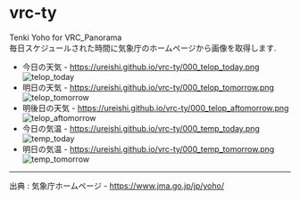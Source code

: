 # vrc-ty
Tenki Yoho for VRC_Panorama  
毎日スケジュールされた時間に気象庁のホームページから画像を取得します.
<!-- 時間はyamlのスケージュールを参照 -->
* 今日の天気 -  <https://ureishi.github.io/vrc-ty/000_telop_today.png>
 ![telop_today](https://ureishi.github.io/vrc-ty/000_telop_today.png "今日の天気")
* 明日の天気 -     <https://ureishi.github.io/vrc-ty/000_telop_tomorrow.png>
 ![telop_tomorrow](https://ureishi.github.io/vrc-ty/000_telop_tomorrow.png "明日の天気")
* 明後日の天気 -     <https://ureishi.github.io/vrc-ty/000_telop_aftomorrow.png>
 ![telop_aftomorrow](https://ureishi.github.io/vrc-ty/000_telop_aftomorrow.png "明後日の天気")
* 今日の気温 - <https://ureishi.github.io/vrc-ty/000_temp_today.png>
 ![temp_today](https://ureishi.github.io/vrc-ty/000_temp_today.png "今日の気温")
* 明日の気温 -    <https://ureishi.github.io/vrc-ty/000_temp_tomorrow.png>
 ![temp_tomorrow](https://ureishi.github.io/vrc-ty/000_temp_tomorrow.png "明日の気温")
---
出典 : 気象庁ホームページ - <https://www.jma.go.jp/jp/yoho/>
